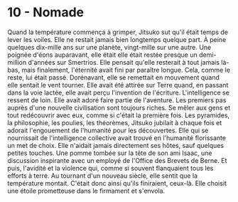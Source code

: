 # 10 - Nomade

Quand la température commença à grimper, Jitsuko sut qu'il était temps de lever les voiles. Elle ne restait jamais bien longtemps quelque part. À peine quelques dix-mille ans sur une planète, vingt-mille sur une autre. Une poignée d'éons auparavant, elle était elle était restée presque un demi-million d'années sur Smertrios. Elle pensait qu'elle resterait à tout jamais là-bas, mais finalement, l'éternité avait fini par paraître longue. Cela, comme le reste, lui était passé. Dorénavant, elle se remettait en mouvement quand elle sentait le vent tourner. Elle avait été attirée sur Terre quand, en passant dans la voie lactée, elle avait perçu l'invention de l'écriture. L'intelligence se ressent de loin. Elle avait adoré faire partie de l'aventure. Les premiers pas auprès d'une nouvelle civilisation sont toujours riches. Se mêler aux gens et tout redécouvrir avec eux, comme si c'était la première fois. Les pyramides, la philosophie, les poulies, les théorèmes, Jitsuko jubilait à chaque fois et adorait l'engouement de l'humanité pour les découvertes. Elle qui se nourrissait de l'intelligence collective avait trouvé en l'humanité florissante un met de choix. Elle n'aidait jamais directement ses hôtes, sauf quelques petites touches. Une pomme tombée sur la tête de son ami Isaac, une discussion inspirante avec un employé de l'Office des Brevets de Berne. Et puis, l'avidité et la violence qui, comme si souvent flanquaient tous les efforts à terre. Au tournant d'un nouveau siècle, elle sentit que la température montait. C'était donc ainsi qu'ils finiraient, ceux-là. Elle choisit une étoile prometteuse dans le firmament et s'envola.
